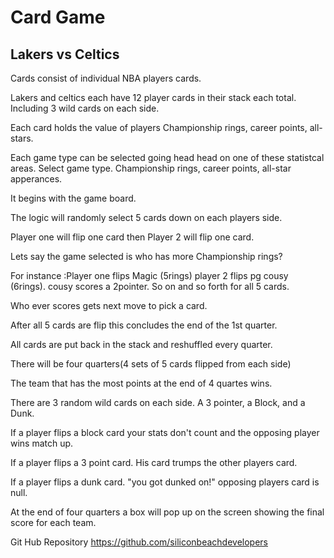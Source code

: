 
# Card Game

## Lakers vs Celtics

Cards consist of individual NBA players cards. 

Lakers and celtics each have 12 player cards in their stack each total. Including 3 wild cards on each side.

Each card holds the value of players Championship rings, career points, all-stars.

Each game type can be selected going head head on one of these statistcal areas. Select game type. Championship rings, career points, all-star apperances.

It begins with the game board.

The logic will randomly select 5 cards down on each players side. 

Player one will flip one card then Player 2 will flip one card.

Lets say the game selected is who has more Championship rings?

For instance :Player one flips Magic (5rings) player 2 flips pg cousy (6rings). cousy scores a 2pointer. So on and so forth for all 5 cards.

Who ever scores gets next move to pick a card.

After all 5 cards are flip this concludes the end of the 1st quarter.

All cards are put back in the stack and reshuffled every quarter.

There will be four quarters(4 sets of 5 cards flipped from each side)

The team that has the most points at the end of 4 quartes wins. 

There are 3 random wild cards on each side. A 3 pointer, a Block, and a Dunk.

If a player flips a block card your stats don't count and the opposing player wins match up.

If a player flips a 3 point card. His card trumps the other players card.

If a player flips a dunk card. "you got dunked on!" opposing players card is null.

At the end of four quarters a box will pop up on the screen showing the final score for each team.


Git Hub Repository https://github.com/siliconbeachdevelopers











